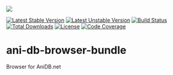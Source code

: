 <img src="http://anime-db.org/bundles/animedboffsite/images/anidb.net.png" /><br />

[![Latest Stable Version](https://poser.pugx.org/anime-db/ani-db-browser-bundle/v/stable.png)](https://packagist.org/packages/anime-db/ani-db-browser-bundle)
[![Latest Unstable Version](https://poser.pugx.org/anime-db/ani-db-browser-bundle/v/unstable.png)](https://packagist.org/packages/anime-db/ani-db-browser-bundle)
[![Build Status](https://travis-ci.org/anime-db/ani-db-browser-bundle.png)](https://travis-ci.org/anime-db/ani-db-browser-bundle)
[![Total Downloads](https://poser.pugx.org/anime-db/ani-db-browser-bundle/downloads.png)](https://packagist.org/packages/anime-db/ani-db-browser-bundle)
[![License](https://poser.pugx.org/anime-db/ani-db-browser-bundle/license.png)](https://packagist.org/packages/anime-db/ani-db-browser-bundle)
[![Code Coverage](https://scrutinizer-ci.com/g/anime-db/ani-db-browser-bundle/badges/coverage.png?b=master)](https://scrutinizer-ci.com/g/anime-db/ani-db-browser-bundle/?branch=master)

ani-db-browser-bundle
=====================

Browser for AniDB.net
